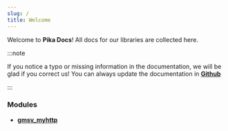 ```yaml
---
slug: /
title: Welcome
---
```


Welcome to **Pika Docs**!
All docs for our libraries are collected here.

:::note

If you notice a typo or missing information in the documentation, we will be glad if you correct us!
You can always update the documentation in **[Github](https://github.com/Pika-Software/pika-docs)**

:::

### Modules
* [**gmsv_myhttp**](/gmsv_myhttp/intro)